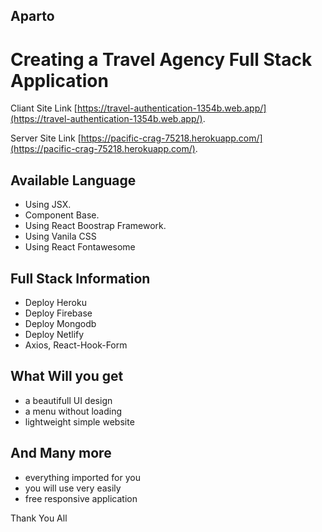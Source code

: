 ## Aparto

# Creating a Travel Agency Full Stack Application

Cliant Site Link [https://travel-authentication-1354b.web.app/](https://travel-authentication-1354b.web.app/).

Server Site Link [https://pacific-crag-75218.herokuapp.com/](https://pacific-crag-75218.herokuapp.com/).

## Available Language

- Using JSX.
- Component Base.
- Using React Boostrap Framework.
- Using Vanila CSS
- Using React Fontawesome  

## Full Stack Information 
- Deploy Heroku
- Deploy Firebase
- Deploy Mongodb
- Deploy Netlify 
- Axios, React-Hook-Form
  
## What Will you get 

* a beautifull UI design
* a menu without loading 
* lightweight simple website

## And Many more 

* everything imported for you
* you will use very easily 
* free responsive application

Thank You All
